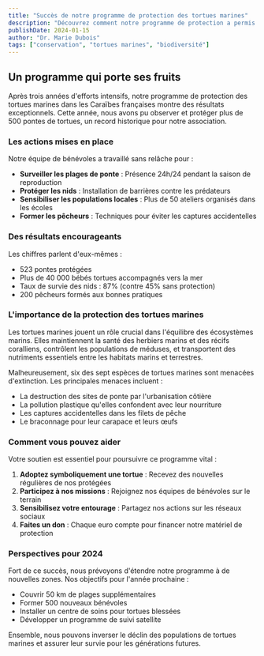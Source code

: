 ```yaml
---
title: "Succès de notre programme de protection des tortues marines"
description: "Découvrez comment notre programme de protection a permis de sauver plus de 500 tortues marines cette année"
publishDate: 2024-01-15
author: "Dr. Marie Dubois"
tags: ["conservation", "tortues marines", "biodiversité"]
---
```


## Un programme qui porte ses fruits

Après trois années d'efforts intensifs, notre programme de protection des tortues marines dans les Caraïbes françaises montre des résultats exceptionnels. Cette année, nous avons pu observer et protéger plus de 500 pontes de tortues, un record historique pour notre association.

### Les actions mises en place

Notre équipe de bénévoles a travaillé sans relâche pour :

- **Surveiller les plages de ponte** : Présence 24h/24 pendant la saison de reproduction
- **Protéger les nids** : Installation de barrières contre les prédateurs
- **Sensibiliser les populations locales** : Plus de 50 ateliers organisés dans les écoles
- **Former les pêcheurs** : Techniques pour éviter les captures accidentelles

### Des résultats encourageants

Les chiffres parlent d'eux-mêmes :
- 523 pontes protégées
- Plus de 40 000 bébés tortues accompagnés vers la mer
- Taux de survie des nids : 87% (contre 45% sans protection)
- 200 pêcheurs formés aux bonnes pratiques

### L'importance de la protection des tortues marines

Les tortues marines jouent un rôle crucial dans l'équilibre des écosystèmes marins. Elles maintiennent la santé des herbiers marins et des récifs coralliens, contrôlent les populations de méduses, et transportent des nutriments essentiels entre les habitats marins et terrestres.

Malheureusement, six des sept espèces de tortues marines sont menacées d'extinction. Les principales menaces incluent :
- La destruction des sites de ponte par l'urbanisation côtière
- La pollution plastique qu'elles confondent avec leur nourriture
- Les captures accidentelles dans les filets de pêche
- Le braconnage pour leur carapace et leurs œufs

### Comment vous pouvez aider

Votre soutien est essentiel pour poursuivre ce programme vital :

1. **Adoptez symboliquement une tortue** : Recevez des nouvelles régulières de nos protégées
2. **Participez à nos missions** : Rejoignez nos équipes de bénévoles sur le terrain
3. **Sensibilisez votre entourage** : Partagez nos actions sur les réseaux sociaux
4. **Faites un don** : Chaque euro compte pour financer notre matériel de protection

### Perspectives pour 2024

Fort de ce succès, nous prévoyons d'étendre notre programme à de nouvelles zones. Nos objectifs pour l'année prochaine :
- Couvrir 50 km de plages supplémentaires
- Former 500 nouveaux bénévoles
- Installer un centre de soins pour tortues blessées
- Développer un programme de suivi satellite

Ensemble, nous pouvons inverser le déclin des populations de tortues marines et assurer leur survie pour les générations futures.
